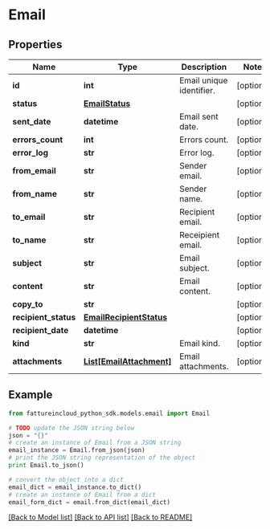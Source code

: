 # Email



## Properties
Name | Type | Description | Notes
------------ | ------------- | ------------- | -------------
**id** | **int** | Email unique identifier. | [optional] 
**status** | [**EmailStatus**](EmailStatus.md) |  | [optional] 
**sent_date** | **datetime** | Email sent date. | [optional] 
**errors_count** | **int** | Errors count. | [optional] 
**error_log** | **str** | Error log. | [optional] 
**from_email** | **str** | Sender email. | [optional] 
**from_name** | **str** | Sender name. | [optional] 
**to_email** | **str** | Recipient email. | [optional] 
**to_name** | **str** | Receipient email. | [optional] 
**subject** | **str** | Email subject. | [optional] 
**content** | **str** | Email content. | [optional] 
**copy_to** | **str** |  | [optional] 
**recipient_status** | [**EmailRecipientStatus**](EmailRecipientStatus.md) |  | [optional] 
**recipient_date** | **datetime** |  | [optional] 
**kind** | **str** | Email kind. | [optional] 
**attachments** | [**List[EmailAttachment]**](EmailAttachment.md) | Email attachments. | [optional] 

## Example

```python
from fattureincloud_python_sdk.models.email import Email

# TODO update the JSON string below
json = "{}"
# create an instance of Email from a JSON string
email_instance = Email.from_json(json)
# print the JSON string representation of the object
print Email.to_json()

# convert the object into a dict
email_dict = email_instance.to_dict()
# create an instance of Email from a dict
email_form_dict = email.from_dict(email_dict)
```
[[Back to Model list]](../README.md#documentation-for-models) [[Back to API list]](../README.md#documentation-for-api-endpoints) [[Back to README]](../README.md)


